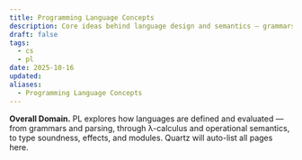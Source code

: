 ```yaml
---
title: Programming Language Concepts
description: Core ideas behind language design and semantics — grammars, evaluation, types, effects, and modules.
draft: false
tags:
  - cs
  - pl
date: 2025-10-16
updated:
aliases:
  - Programming Language Concepts
---
```

**Overall Domain.** PL explores how languages are defined and evaluated — from grammars and parsing, through λ-calculus and operational semantics, to type soundness, effects, and modules. Quartz will auto-list all pages here.

